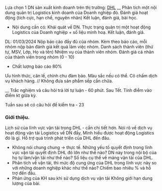 
Lựa chọn 1 DN sản xuất kinh doanh trên thị trường:  [DHL](https://www.dhl.com/global-en/home/our-divisions/supply-chain/about-dhl-supply-chain/annual-reports.html) 
__
Phân tích một nội dung quản trị Logistics kinh doanh của Doanh nghiệp đó.
Đánh giá hoạt động (tích cực, hạn chế, nguyên nhân)
Kết luận, đánh giá, bài học.
- Nội dung cần có:
Khái quát về DN.
Thực trạng quản trị một hoạt động Logistics của Doanh nghiệp + số liệu minh hoạ.
Kết luận, đánh giá.

DL: 01/03/2024
Nộp báo cáo đầy đủ của nhóm.
Kèm theo báo cáo, mỗi nhóm nộp bản đánh giá kết quả làm việc nhóm.
Danh sách thành viên (thứ tự, MSV, Lớp, Họ và tên)
Nhiệm vụ của thành viên nhóm.
Đánh giá cá nhân của thành viên trong nhóm (0 - 10)
- Chất lượng báo cáo 80%

Ưu hình thức, căn lề, chỉnh chu đảm bảo.
Màu sắc nếu có thể. Cô chấm dịch vụ khách hàng.
// Không đưa sản phẩm sếp cần chữa.

__
Trắc nghiệm và câu hỏi trả lời tự luận - 60 phút. Sau Tết.
Tính điểm vào điểm kt giữa kỳ.

Tuần sau sẽ có câu hỏi để kiểm tra - 23

### Giới thiệu.
  Lịch sử của lĩnh vực vận tải trong DHL - cần chi tiết hơn. 
  Nói rõ về dịch vụ hoạt động vận tải Logistics về DN đấy, 
	Mình hiểu được hoạt động Logistics đó là gì.
	Hỗ trợ quá trình phát triển của DHL đến đâu.
- Không nói chung chung -> thực tế.
	Những yếu tố quyết định trong lĩnh vực vận tải quyết định DHL đó lớn như thế nào?
	DN này trong nội bộ của họ tự làm/vận tải như thế nào?
Số liệu cụ thể về mảng vận tải của DHL.
- Phân tích về vận tải, thì mức độ cung ứng của DHL trong lĩnh vực này so với những doanh nghiệp khác như thế nào?
	  Chiếm bao nhiêu % và hỗ trợ đến đâu.
- Phản ứng của KH sau khi sử dụng dịch vụ vận tải 
Không giới hạn dung lượng của bài.
